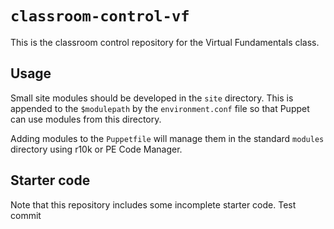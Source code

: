 # `classroom-control-vf`

This is the classroom control repository for the Virtual Fundamentals class.

## Usage

Small site modules should be developed in the `site` directory. This is appended
to the `$modulepath` by the `environment.conf` file so that Puppet can use modules
from this directory.

Adding modules to the `Puppetfile` will manage them in the standard `modules`
directory using r10k or PE Code Manager.

## Starter code

Note that this repository includes some incomplete starter code.
Test commit
